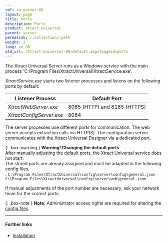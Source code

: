 ```yaml
---
ref: xu-server-02
layout: page
title: Ports
description: Ports
product: xtract-universal
parent: server
permalink: /:collection/:path
weight: 2
lang: en_GB
old_url: /Xtract-Universal-EN/default.aspx?pageid=ports
---
```

The Xtract Universal Server runs as a Windows service with the main process 'C:\Program Files\XtractUniversal\XtractService.exe'. 

*XtractService.exe* starts two listener processes and listens on the following ports by default:

Listener Process| Default Port
------------ | -------------
*XtractWebServer.exe* | 8065 (HTTP) and 8165 (HTTPS)
*XtractConfigServer.exe* | 8064

The server processes use different ports for communication. The web server accepts extraction calls via HTTP(S). 
The configuration server communicates with the Xtract Universal Designer via a dedicated port. <br>

{: .box-warning }
**Warning! Changing the default ports**<br>
After manually adjusting the default ports, the Xtract Universal service does not start.<br>
The stored ports are already assigned and must be adapted in the following config files.<br>.
`C:\Program Files\XtractUniversal\config\server\config\general.json`<br>
`C:\Program Files\XtractUniversal\config\server\web\general.json`

If manual adjustments of the port number are necessary, ask your network team for the correct ports.

{: .box-note }
**Note:** Administrator access rights are required for altering the [config files](./introduction/installation-and-update#program-directory-files).

*****
#### Further links
 - [Installation](./introduction/installation-and-update)
